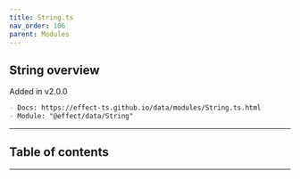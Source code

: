 ```yaml
---
title: String.ts
nav_order: 106
parent: Modules
---
```


## String overview

Added in v2.0.0

```md
- Docs: https://effect-ts.github.io/data/modules/String.ts.html
- Module: "@effect/data/String"
```

---

<h2 class="text-delta">Table of contents</h2>

---
